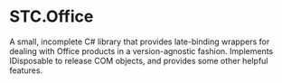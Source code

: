 # STC.Office
A small, incomplete C# library that provides late-binding wrappers for dealing with Office products in a version-agnostic fashion. Implements IDisposable to release COM objects, and provides some other helpful features.
